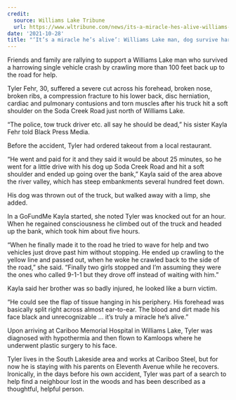 ```yaml
---
credit:
  source: Williams Lake Tribune
  url: https://www.wltribune.com/news/its-a-miracle-hes-alive-williams-lake-man-dog-survive-harrowing-crash-down-cliff/
date: '2021-10-28'
title: "‘It’s a miracle he’s alive’: Williams Lake man, dog survive harrowing crash down cliff"
---
```

Friends and family are rallying to support a Williams Lake man who survived a harrowing single vehicle crash by crawling more than 100 feet back up to the road for help.

Tyler Fehr, 30, suffered a severe cut across his forehead, broken nose, broken ribs, a compression fracture to his lower back, disc herniation, cardiac and pulmonary contusions and torn muscles after his truck hit a soft shoulder on the Soda Creek Road just north of Williams Lake.

“The police, tow truck driver etc. all say he should be dead,” his sister Kayla Fehr told Black Press Media.

Before the accident, Tyler had ordered takeout from a local restaurant.

“He went and paid for it and they said it would be about 25 minutes, so he went for a little drive with his dog up Soda Creek Road and hit a soft shoulder and ended up going over the bank,” Kayla said of the area above the river valley, which has steep embankments several hundred feet down.

His dog was thrown out of the truck, but walked away with a limp, she added.

In a GoFundMe Kayla started, she noted Tyler was knocked out for an hour. When he regained consciousness he climbed out of the truck and headed up the bank, which took him about five hours.

“When he finally made it to the road he tried to wave for help and two vehicles just drove past him without stopping. He ended up crawling to the yellow line and passed out, when he woke he crawled back to the side of the road,” she said. “Finally two girls stopped and I’m assuming they were the ones who called 9-1-1 but they drove off instead of waiting with him.”

Kayla said her brother was so badly injured, he looked like a burn victim.

“He could see the flap of tissue hanging in his periphery. His forehead was basically split right across almost ear-to-ear. The blood and dirt made his face black and unrecognizable … it’s truly a miracle he’s alive.”


Upon arriving at Cariboo Memorial Hospital in Williams Lake, Tyler was diagnosed with hypothermia and then flown to Kamloops where he underwent plastic surgery to his face.

Tyler lives in the South Lakeside area and works at Cariboo Steel, but for now he is staying with his parents on Eleventh Avenue while he recovers. Ironically, in the days before his own accident, Tyler was part of a search to help find a neighbour lost in the woods and has been described as a thoughtful, helpful person.
